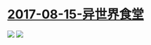 # [2017-08-15-异世界食堂](http://bangumi.bilibili.com/anime/6310)
![](https://bilicover2017.github.io/Android/2017-08-15-异世界食堂.jpg)
![](https://bilicover2017.github.io/iOS/2017-08-15.jpg)